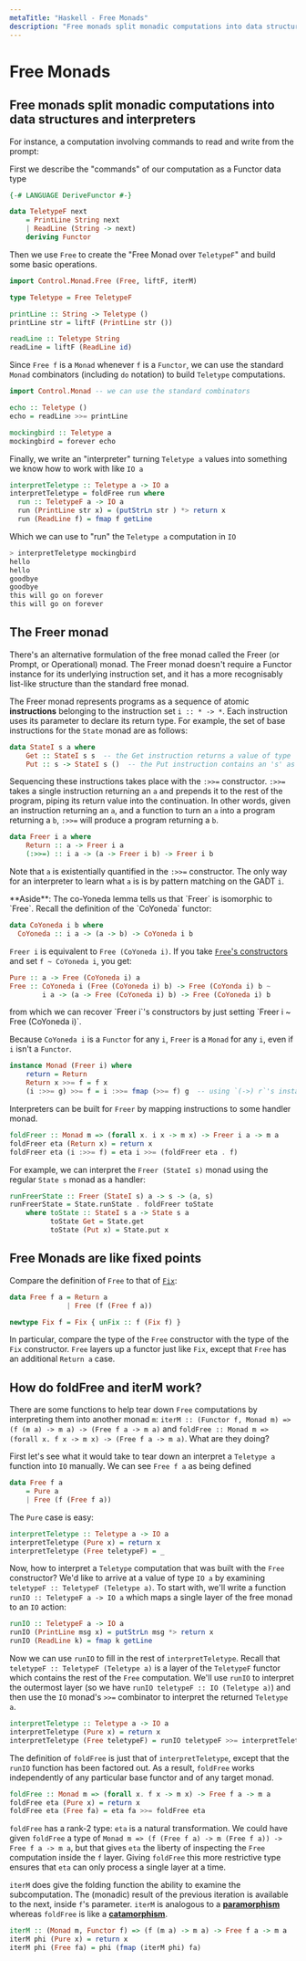 ```yaml
---
metaTitle: "Haskell - Free Monads"
description: "Free monads split monadic computations into data structures and interpreters, The Freer monad, Free Monads are like fixed points, How do foldFree and iterM work?"
---
```


# Free Monads



## Free monads split monadic computations into data structures and interpreters


For instance, a computation involving commands to read and write from the prompt:

First we describe the "commands" of our computation as a Functor data type

```hs
{-# LANGUAGE DeriveFunctor #-}

data TeletypeF next
    = PrintLine String next
    | ReadLine (String -> next)
    deriving Functor

```

Then we use `Free` to create the "Free Monad over `TeletypeF`" and build some basic operations.

```hs
import Control.Monad.Free (Free, liftF, iterM)

type Teletype = Free TeletypeF

printLine :: String -> Teletype ()
printLine str = liftF (PrintLine str ())

readLine :: Teletype String
readLine = liftF (ReadLine id)

```

Since `Free f` is a `Monad` whenever `f` is a `Functor`, we can use the standard `Monad` combinators (including `do` notation) to build `Teletype` computations.

```hs
import Control.Monad -- we can use the standard combinators

echo :: Teletype ()
echo = readLine >>= printLine

mockingbird :: Teletype a
mockingbird = forever echo

```

Finally, we write an "interpreter" turning `Teletype a` values into something we know how to work with like `IO a`

```hs
interpretTeletype :: Teletype a -> IO a
interpretTeletype = foldFree run where
  run :: TeletypeF a -> IO a
  run (PrintLine str x) = (putStrLn str ) *> return x
  run (ReadLine f) = fmap f getLine

```

Which we can use to "run" the `Teletype a` computation in `IO`

```hs
> interpretTeletype mockingbird
hello
hello
goodbye
goodbye
this will go on forever
this will go on forever

```



## The Freer monad


There's an alternative formulation of the free monad called the Freer (or Prompt, or Operational) monad. The Freer monad doesn't require a Functor instance for its underlying instruction set, and it has a more recognisably list-like structure than the standard free monad.

The Freer monad represents programs as a sequence of atomic **instructions** belonging to the instruction set `i :: * -> *`. Each instruction uses its parameter to declare its return type. For example, the set of base instructions for the `State` monad are as follows:

```hs
data StateI s a where
    Get :: StateI s s  -- the Get instruction returns a value of type 's'
    Put :: s -> StateI s ()  -- the Put instruction contains an 's' as an argument and returns ()

```

Sequencing these instructions takes place with the `:>>=` constructor. `:>>=` takes a single instruction returning an `a` and prepends it to the rest of the program, piping its return value into the continuation. In other words, given an instruction returning an `a`, and a function to turn an `a` into a program returning a `b`, `:>>=` will produce a program returning a `b`.

```hs
data Freer i a where
    Return :: a -> Freer i a
    (:>>=) :: i a -> (a -> Freer i b) -> Freer i b

```

Note that `a` is existentially quantified in the `:>>=` constructor. The only way for an interpreter to learn what `a` is is by pattern matching on the GADT `i`.

> 
<p>**Aside**: The co-Yoneda lemma tells us that `Freer` is isomorphic to `Free`.
Recall the definition of the `CoYoneda` functor:</p>

```hs
data CoYoneda i b where
  CoYoneda :: i a -> (a -> b) -> CoYoneda i b

```


`Freer i` is equivalent to `Free (CoYoneda i)`. If you take [`Free`'s constructors](http://stackoverflow.com/documentation/haskell/1290/free-monads/10159/free-monads-are-like-fixed-points#t=201704251552288375042) and set `f ~ CoYoneda i`, you get:

```hs
Pure :: a -> Free (CoYoneda i) a
Free :: CoYoneda i (Free (CoYoneda i) b) -> Free (CoYonda i) b ~
        i a -> (a -> Free (CoYoneda i) b) -> Free (CoYoneda i) b

```


<p>from which we can recover `Freer i`'s constructors by just setting
`Freer i ~ Free (CoYoneda i)`.</p>


Because `CoYoneda i` is a `Functor` for any `i`, `Freer` is a `Monad` for any `i`, even if `i` isn't a `Functor`.

```hs
instance Monad (Freer i) where
    return = Return
    Return x >>= f = f x
    (i :>>= g) >>= f = i :>>= fmap (>>= f) g  -- using `(->) r`'s instance of Functor, so fmap = (.)

```

Interpreters can be built for `Freer` by mapping instructions to some handler monad.

```hs
foldFreer :: Monad m => (forall x. i x -> m x) -> Freer i a -> m a
foldFreer eta (Return x) = return x
foldFreer eta (i :>>= f) = eta i >>= (foldFreer eta . f)

```

For example, we can interpret the `Freer (StateI s)` monad using the regular `State s` monad as a handler:

```hs
runFreerState :: Freer (StateI s) a -> s -> (a, s)
runFreerState = State.runState . foldFreer toState
    where toState :: StateI s a -> State s a
          toState Get = State.get
          toState (Put x) = State.put x

```



## Free Monads are like fixed points


Compare the definition of `Free` to that of [`Fix`](http://stackoverflow.com/documentation/haskell/2984/recursion-schemes/10136/fixed-points#t=201607231205277560464):

```hs
data Free f a = Return a
              | Free (f (Free f a))

newtype Fix f = Fix { unFix :: f (Fix f) }

```

In particular, compare the type of the `Free` constructor with the type of the `Fix` constructor. `Free` layers up a functor just like `Fix`, except that `Free` has an additional `Return a` case.



## How do foldFree and iterM work?


There are some functions to help tear down `Free` computations by interpreting them into another monad `m`: `iterM :: (Functor f, Monad m) => (f (m a) -> m a) -> (Free f a -> m a)` and `foldFree :: Monad m => (forall x. f x -> m x) -> (Free f a -> m a)`. What are they doing?

First let's see what it would take to tear down an interpret a `Teletype a` function into `IO` manually. We can see `Free f a` as being defined

```hs
data Free f a 
    = Pure a 
    | Free (f (Free f a))

```

The `Pure` case is easy:

```hs
interpretTeletype :: Teletype a -> IO a
interpretTeletype (Pure x) = return x
interpretTeletype (Free teletypeF) = _

```

Now, how to interpret a `Teletype` computation that was built with the `Free` constructor? We'd like to arrive at a value of type `IO a` by examining `teletypeF :: TeletypeF (Teletype a)`. To start with, we'll write a function `runIO :: TeletypeF a -> IO a` which maps a single layer of the free monad to an `IO` action:

```hs
runIO :: TeletypeF a -> IO a
runIO (PrintLine msg x) = putStrLn msg *> return x
runIO (ReadLine k) = fmap k getLine

```

Now we can use `runIO` to fill in the rest of `interpretTeletype`. Recall that `teletypeF :: TeletypeF (Teletype a)` is a layer of the `TeletypeF` functor which contains the rest of the `Free` computation. We'll use `runIO` to interpret the outermost layer (so we have `runIO teletypeF :: IO (Teletype a)`) and then use the `IO` monad's `>>=` combinator to interpret the returned `Teletype a`.

```hs
interpretTeletype :: Teletype a -> IO a
interpretTeletype (Pure x) = return x
interpretTeletype (Free teletypeF) = runIO teletypeF >>= interpretTeletype

```

The definition of `foldFree` is just that of `interpretTeletype`, except that the `runIO` function has been factored out. As a result, `foldFree` works independently of any particular base functor and of any target monad.

```hs
foldFree :: Monad m => (forall x. f x -> m x) -> Free f a -> m a
foldFree eta (Pure x) = return x
foldFree eta (Free fa) = eta fa >>= foldFree eta

```

`foldFree` has a rank-2 type: `eta` is a natural transformation. We could have given `foldFree` a type of `Monad m => (f (Free f a) -> m (Free f a)) -> Free f a -> m a`, but that gives `eta` the liberty of inspecting the `Free` computation inside the `f` layer. Giving `foldFree` this more restrictive type ensures that `eta` can only process a single layer at a time.

`iterM` does give the folding function the ability to examine the subcomputation. The (monadic) result of the previous iteration is available to the next, inside `f`'s parameter. `iterM` is analogous to a [**paramorphism**](http://stackoverflow.com/documentation/haskell/2984/recursion-schemes/13192/general-recursion#t=20161231003345211125) whereas `foldFree` is like a [**catamorphism**](http://stackoverflow.com/documentation/haskell/2984/recursion-schemes/10137/folding-up-a-structure-one-layer-at-a-time#t=20161231003345211125).

```hs
iterM :: (Monad m, Functor f) => (f (m a) -> m a) -> Free f a -> m a
iterM phi (Pure x) = return x
iterM phi (Free fa) = phi (fmap (iterM phi) fa)

```

